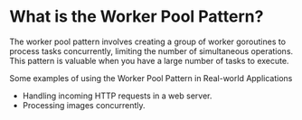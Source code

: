 # What is the Worker Pool Pattern?

The worker pool pattern involves creating a group of worker goroutines to process tasks concurrently, limiting the number of simultaneous operations. This pattern is valuable when you have a large number of tasks to execute.

Some examples of using the Worker Pool Pattern in Real-world Applications

* Handling incoming HTTP requests in a web server.
* Processing images concurrently.

